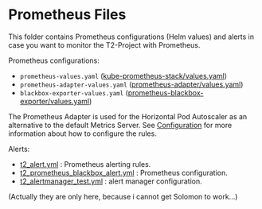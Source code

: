 # Prometheus Files

This folder contains Prometheus configurations (Helm values) and alerts in case you want to monitor the T2-Project with Prometheus. 

Prometheus configurations:

- `prometheus-values.yaml` ([kube-prometheus-stack/values.yaml](https://github.com/prometheus-community/helm-charts/blob/main/charts/kube-prometheus-stack/values.yaml))
- `prometheus-adapter-values.yaml` ([prometheus-adapter/values.yaml](https://github.com/prometheus-community/helm-charts/blob/main/charts/prometheus-adapter/values.yaml))
- `blackbox-exporter-values.yaml` ([prometheus-blackbox-exporter/values.yaml](https://github.com/prometheus-community/helm-charts/blob/main/charts/prometheus-blackbox-exporter/values.yaml))

The Prometheus Adapter is used for the Horizontal Pod Autoscaler as an alternative to the default Metrics Server. See [Configuration](https://github.com/prometheus-community/helm-charts/tree/main/charts/prometheus-adapter#configuration) for more information about how to configure the rules.

Alerts:

- [t2_alert.yml](t2_alert.yml) : Prometheus alerting rules.
- [t2_prometheus_blackbox_alert.yml](t2_prometheus_blackbox_alert.yml) : Prometheus configuration.
- [t2_alertmanager_test.yml](t2_alertmanager_test.yml) : alert manager configuration.

(Actually they are only here, because i cannot get Solomon to work...)
